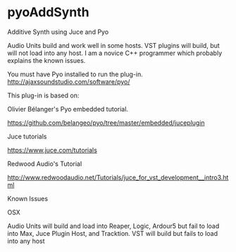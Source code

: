 # pyoAddSynth
Additive Synth using Juce and Pyo


Audio Units build and work well in some hosts. VST plugins will build, but will not load into any host. I am a novice C++ programmer which probably explains the known issues.

You must have Pyo installed to run the plug-in. http://ajaxsoundstudio.com/software/pyo/

This plug-in is based on:

Olivier Bélanger's Pyo embedded tutorial.

https://github.com/belangeo/pyo/tree/master/embedded/juceplugin

Juce tutorials

https://www.juce.com/tutorials

Redwood Audio's Tutorial

http://www.redwoodaudio.net/Tutorials/juce_for_vst_development__intro3.html

Known Issues

OSX

Audio Units will build and load into Reaper, Logic, Ardour5 but fail to load into Max, Juce Plugin Host, and Tracktion.
VST will build but fails to load into any host
